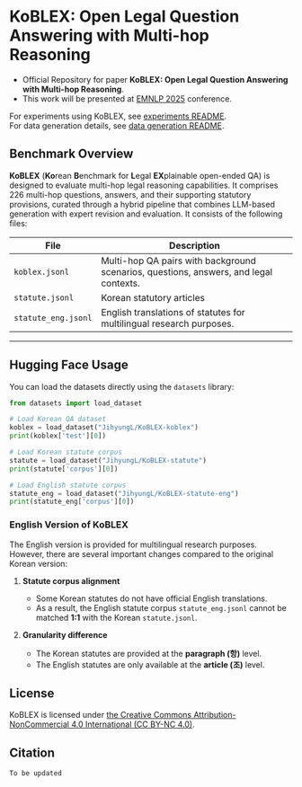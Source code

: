 # KoBLEX: Open Legal Question Answering with Multi-hop Reasoning
* Official Repository for paper **KoBLEX: Open Legal Question Answering with Multi-hop Reasoning**. 
* This work will be presented at [EMNLP 2025](https://2025.emnlp.org/) conference.

For experiments using KoBLEX, see [experiments README](experiments/README.md).  
For data generation details, see [data generation README](data_generation/README.md).

## Benchmark Overview

**KoBLEX** (**Ko**rean **B**enchmark for **L**egal **EX**plainable open-ended QA) is designed to evaluate multi-hop legal reasoning capabilities. 
It comprises 226 multi-hop questions, answers, and their supporting statutory provisions, curated through a hybrid pipeline that combines LLM-based generation with expert revision and evaluation.
It consists of the following files:

| File | Description |
|------|-------------|
| `koblex.jsonl` | Multi-hop QA pairs with background scenarios, questions, answers, and legal contexts. |
| `statute.jsonl` | Korean statutory articles |
| `statute_eng.jsonl` | English translations of statutes for multilingual research purposes. |

---

## Hugging Face Usage

You can load the datasets directly using the `datasets` library:

```python
from datasets import load_dataset

# Load Korean QA dataset
koblex = load_dataset("JihyungL/KoBLEX-koblex")
print(koblex['test'][0])

# Load Korean statute corpus
statute = load_dataset("JihyungL/KoBLEX-statute")
print(statute['corpus'][0])

# Load English statute corpus
statute_eng = load_dataset("JihyungL/KoBLEX-statute-eng")
print(statute_eng['corpus'][0])
```

### English Version of KoBLEX
The English version is provided for multilingual research purposes.  
However, there are several important changes compared to the original Korean version:

1. **Statute corpus alignment**  
   - Some Korean statutes do not have official English translations.  
   - As a result, the English statute corpus `statute_eng.jsonl` cannot be matched **1:1** with the Korean `statute.jsonl`.

2. **Granularity difference**  
   - The Korean statutes are provided at the **paragraph (항)** level.  
   - The English statutes are only available at the **article (조)** level.


## License
KoBLEX is licensed under [the Creative Commons Attribution-NonCommercial 4.0 International (CC BY-NC 4.0)](https://creativecommons.org/licenses/by-nc/4.0/). 

## Citation
``
To be updated
``

